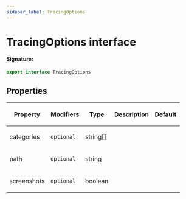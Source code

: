 ```yaml
---
sidebar_label: TracingOptions
---
```


# TracingOptions interface

#### Signature:

```typescript
export interface TracingOptions
```

## Properties

<table><thead><tr><th>

Property

</th><th>

Modifiers

</th><th>

Type

</th><th>

Description

</th><th>

Default

</th></tr></thead>
<tbody><tr><td>

categories

</td><td>

`optional`

</td><td>

string\[\]

</td><td>

</td><td>

</td></tr>
<tr><td>

path

</td><td>

`optional`

</td><td>

string

</td><td>

</td><td>

</td></tr>
<tr><td>

screenshots

</td><td>

`optional`

</td><td>

boolean

</td><td>

</td><td>

</td></tr>
</tbody></table>
